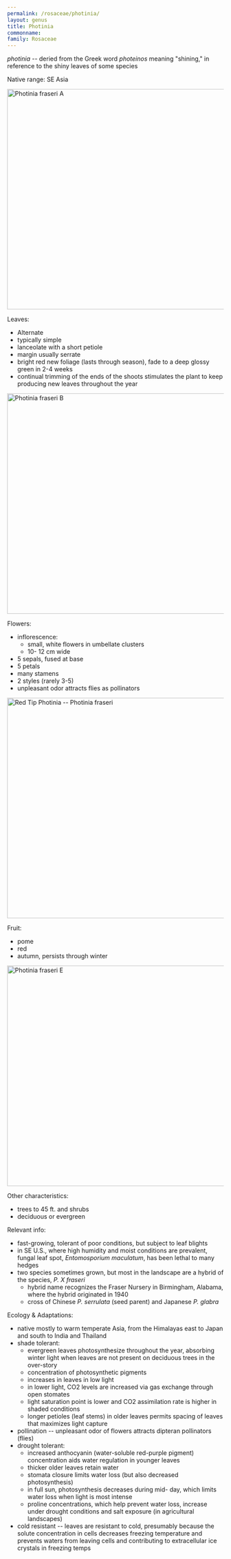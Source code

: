 ```yaml
---
permalink: /rosaceae/photinia/
layout: genus
title: Photinia
commonname:
family: Rosaceae
---
```


*photinia* -- deried from the Greek word *photeinos* meaning "shining," in reference to the shiny leaves of some species

Native range: SE Asia

<a title="Wouter Hagens / Public domain" href="https://commons.wikimedia.org/wiki/File:Photinia_fraseri_A.jpg"><img width="512" alt="Photinia fraseri A" src="https://upload.wikimedia.org/wikipedia/commons/thumb/1/18/Photinia_fraseri_A.jpg/512px-Photinia_fraseri_A.jpg"></a>

Leaves:
  - Alternate
  - typically simple
  - lanceolate with a short petiole
  - margin usually serrate
  - bright red new foliage (lasts through season), fade to a deep glossy green in 2-4 weeks
  - continual trimming of the ends of the shoots stimulates the plant to keep producing new leaves throughout the year

<a title="Wouter Hagens / Public domain" href="https://commons.wikimedia.org/wiki/File:Photinia_fraseri_B.JPG"><img width="512" alt="Photinia fraseri B" src="https://upload.wikimedia.org/wikipedia/commons/thumb/8/8e/Photinia_fraseri_B.JPG/512px-Photinia_fraseri_B.JPG"></a>

Flowers:
  - inflorescence:
    - small, white flowers in umbellate clusters
    - 10- 12 cm wide
  - 5 sepals, fused at base
  - 5 petals
  - many stamens
  - 2 styles (rarely 3-5)
  - unpleasant odor attracts flies as pollinators

<a title="Jim Evans / CC BY-SA (https://creativecommons.org/licenses/by-sa/4.0)" href="https://commons.wikimedia.org/wiki/File:Red_Tip_Photinia_--_Photinia_fraseri.jpg"><img width="512" alt="Red Tip Photinia -- Photinia fraseri" src="https://upload.wikimedia.org/wikipedia/commons/thumb/3/37/Red_Tip_Photinia_--_Photinia_fraseri.jpg/512px-Red_Tip_Photinia_--_Photinia_fraseri.jpg"></a>

Fruit:
  - pome
  - red
  - autumn, persists through winter

<a title="Wouter Hagens / Public domain" href="https://commons.wikimedia.org/wiki/File:Photinia_fraseri_E.jpg"><img width="512" alt="Photinia fraseri E" src="https://upload.wikimedia.org/wikipedia/commons/thumb/d/d0/Photinia_fraseri_E.jpg/512px-Photinia_fraseri_E.jpg"></a>

Other characteristics:
  - trees to 45 ft. and shrubs
  - deciduous or evergreen

Relevant info:
  - fast-growing, tolerant of poor conditions, but subject to leaf blights
  - in SE U.S., where high humidity and moist conditions are prevalent, fungal leaf spot, *Entomosporium maculatum*, has been lethal to many hedges
  - two species sometimes grown, but most in the landscape are a hybrid of the species, *P. X fraseri*
    - hybrid name recognizes the Fraser Nursery in Birmingham, Alabama, where the hybrid originated in 1940
    - cross of Chinese *P. serrulata* (seed parent) and Japanese *P. glabra*

Ecology & Adaptations:
  - native mostly to warm temperate Asia, from the Himalayas east to Japan and south to India and Thailand
  - shade tolerant:
    - evergreen leaves photosynthesize throughout the year, absorbing winter light when leaves are not present on deciduous trees in the over-story
    - concentration of photosynthetic pigments
    - increases in leaves in low light
    - in lower light, CO2 levels are increased via gas exchange through open stomates
    - light saturation point is lower and CO2 assimilation rate is higher in shaded conditions
    - longer petioles (leaf stems) in older leaves permits spacing of leaves that maximizes light capture
  - pollination -- unpleasant odor of flowers attracts dipteran pollinators (flies)
  - drought tolerant:
    - increased anthocyanin (water-soluble red-purple pigment) concentration aids water regulation in younger leaves
    - thicker older leaves retain water
    - stomata closure limits water loss (but also decreased photosynthesis)
    - in full sun, photosynthesis decreases during mid- day, which limits water loss when light is most intense
    - proline concentrations, which help prevent water loss, increase under drought conditions and salt exposure (in agricultural landscapes)
  - cold resistant -- leaves are resistant to cold, presumably because the solute concentration in cells decreases freezing temperature and prevents waters from leaving cells and contributing to extracellular ice crystals in freezing temps
